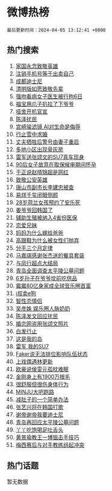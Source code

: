 # 微博热榜

`最后更新时间：2024-04-05 13:12:41 +0800`

## 热门搜索

1. [家国永念致敬英雄](https://m.weibo.cn/search?containerid=100103type%3D1%26t%3D10%26q%3D%23%E5%AE%B6%E5%9B%BD%E6%B0%B8%E5%BF%B5%E8%87%B4%E6%95%AC%E8%8B%B1%E9%9B%84%23&stream_entry_id=51&isnewpage=1&extparam=seat%3D1%26pos%3D0%26dgr%3D0%26q%3D%2523%25E5%25AE%25B6%25E5%259B%25BD%25E6%25B0%25B8%25E5%25BF%25B5%25E8%2587%25B4%25E6%2595%25AC%25E8%258B%25B1%25E9%259B%2584%2523%26stream_entry_id%3D51%26c_type%3D51%26cate%3D10103%26filter_type%3Drealtimehot%26display_time%3D1712293960%26pre_seqid%3D1712293960734032763152)
1. [注销手机号等于出卖自己](https://m.weibo.cn/search?containerid=100103type%3D1%26t%3D10%26q%3D%E6%B3%A8%E9%94%80%E6%89%8B%E6%9C%BA%E5%8F%B7%E7%AD%89%E4%BA%8E%E5%87%BA%E5%8D%96%E8%87%AA%E5%B7%B1&stream_entry_id=31&isnewpage=1&extparam=seat%3D1%26pos%3D0%26flag%3D1%26band_rank%3D1%26dgr%3D0%26c_type%3D31%26filter_type%3Drealtimehot%26cate%3D5001%26realpos%3D1%26q%3D%25E6%25B3%25A8%25E9%2594%2580%25E6%2589%258B%25E6%259C%25BA%25E5%258F%25B7%25E7%25AD%2589%25E4%25BA%258E%25E5%2587%25BA%25E5%258D%2596%25E8%2587%25AA%25E5%25B7%25B1%26stream_entry_id%3D31%26lcate%3D5001%26display_time%3D1712293960%26pre_seqid%3D1712293960734032763152)
1. [成都迪士尼](https://m.weibo.cn/search?containerid=100103type%3D1%26t%3D10%26q%3D%E6%88%90%E9%83%BD%E8%BF%AA%E5%A3%AB%E5%B0%BC&stream_entry_id=31&isnewpage=1&extparam=seat%3D1%26pos%3D1%26flag%3D2%26band_rank%3D2%26dgr%3D0%26c_type%3D31%26filter_type%3Drealtimehot%26cate%3D5001%26realpos%3D2%26q%3D%25E6%2588%2590%25E9%2583%25BD%25E8%25BF%25AA%25E5%25A3%25AB%25E5%25B0%25BC%26stream_entry_id%3D31%26lcate%3D5001%26display_time%3D1712293960%26pre_seqid%3D1712293960734032763152)
1. [清明版如愿致敬先辈](https://m.weibo.cn/search?containerid=100103type%3D1%26t%3D10%26q%3D%23%E6%B8%85%E6%98%8E%E7%89%88%E5%A6%82%E6%84%BF%E8%87%B4%E6%95%AC%E5%85%88%E8%BE%88%23&stream_entry_id=31&isnewpage=1&extparam=seat%3D1%26pos%3D2%26flag%3D0%26band_rank%3D3%26dgr%3D0%26c_type%3D31%26filter_type%3Drealtimehot%26cate%3D5001%26realpos%3D3%26q%3D%2523%25E6%25B8%2585%25E6%2598%258E%25E7%2589%2588%25E5%25A6%2582%25E6%2584%25BF%25E8%2587%25B4%25E6%2595%25AC%25E5%2585%2588%25E8%25BE%2588%2523%26stream_entry_id%3D31%26lcate%3D5001%26display_time%3D1712293960%26pre_seqid%3D1712293960734032763152)
1. [强吻看病女子医生被行拘6日](https://m.weibo.cn/search?containerid=100103type%3D1%26t%3D10%26q%3D%23%E5%BC%BA%E5%90%BB%E7%9C%8B%E7%97%85%E5%A5%B3%E5%AD%90%E5%8C%BB%E7%94%9F%E8%A2%AB%E8%A1%8C%E6%8B%986%E6%97%A5%23&stream_entry_id=31&isnewpage=1&extparam=seat%3D1%26pos%3D3%26flag%3D1%26band_rank%3D4%26dgr%3D0%26c_type%3D31%26filter_type%3Drealtimehot%26cate%3D5001%26realpos%3D4%26q%3D%2523%25E5%25BC%25BA%25E5%2590%25BB%25E7%259C%258B%25E7%2597%2585%25E5%25A5%25B3%25E5%25AD%2590%25E5%258C%25BB%25E7%2594%259F%25E8%25A2%25AB%25E8%25A1%258C%25E6%258B%25986%25E6%2597%25A5%2523%26stream_entry_id%3D31%26lcate%3D5001%26display_time%3D1712293960%26pre_seqid%3D1712293960734032763152)
1. [福宝用爪子扒拉了下爷爷](https://m.weibo.cn/search?containerid=100103type%3D1%26t%3D10%26q%3D%E7%A6%8F%E5%AE%9D%E7%94%A8%E7%88%AA%E5%AD%90%E6%89%92%E6%8B%89%E4%BA%86%E4%B8%8B%E7%88%B7%E7%88%B7&stream_entry_id=31&isnewpage=1&extparam=seat%3D1%26pos%3D4%26flag%3D2%26band_rank%3D5%26dgr%3D0%26c_type%3D31%26filter_type%3Drealtimehot%26cate%3D5001%26realpos%3D5%26q%3D%25E7%25A6%258F%25E5%25AE%259D%25E7%2594%25A8%25E7%2588%25AA%25E5%25AD%2590%25E6%2589%2592%25E6%258B%2589%25E4%25BA%2586%25E4%25B8%258B%25E7%2588%25B7%25E7%2588%25B7%26stream_entry_id%3D31%26lcate%3D5001%26display_time%3D1712293960%26pre_seqid%3D1712293960734032763152)
1. [哑舍开机官宣](https://m.weibo.cn/search?containerid=100103type%3D1%26t%3D10%26q%3D%23%E5%93%91%E8%88%8D%E5%BC%80%E6%9C%BA%E5%AE%98%E5%AE%A3%23&stream_entry_id=31&isnewpage=1&extparam=seat%3D1%26pos%3D5%26flag%3D2%26band_rank%3D6%26dgr%3D0%26c_type%3D31%26filter_type%3Drealtimehot%26cate%3D5001%26realpos%3D6%26q%3D%2523%25E5%2593%2591%25E8%2588%258D%25E5%25BC%2580%25E6%259C%25BA%25E5%25AE%2598%25E5%25AE%25A3%2523%26stream_entry_id%3D31%26lcate%3D5001%26display_time%3D1712293960%26pre_seqid%3D1712293960734032763152)
1. [陈泽扰民](https://m.weibo.cn/search?containerid=100103type%3D1%26t%3D10%26q%3D%E9%99%88%E6%B3%BD%E6%89%B0%E6%B0%91&stream_entry_id=31&isnewpage=1&extparam=seat%3D1%26pos%3D6%26flag%3D2%26band_rank%3D7%26dgr%3D0%26c_type%3D31%26filter_type%3Drealtimehot%26cate%3D5001%26realpos%3D7%26q%3D%25E9%2599%2588%25E6%25B3%25BD%25E6%2589%25B0%25E6%25B0%2591%26stream_entry_id%3D31%26lcate%3D5001%26display_time%3D1712293960%26pre_seqid%3D1712293960734032763152)
1. [宫崎骏滤镜 AI对生命是侮辱](https://m.weibo.cn/search?containerid=100103type%3D1%26t%3D10%26q%3D%E5%AE%AB%E5%B4%8E%E9%AA%8F%E6%BB%A4%E9%95%9C+AI%E5%AF%B9%E7%94%9F%E5%91%BD%E6%98%AF%E4%BE%AE%E8%BE%B1&stream_entry_id=31&isnewpage=1&extparam=seat%3D1%26pos%3D7%26flag%3D0%26band_rank%3D8%26dgr%3D0%26c_type%3D31%26filter_type%3Drealtimehot%26cate%3D5001%26realpos%3D8%26q%3D%25E5%25AE%25AB%25E5%25B4%258E%25E9%25AA%258F%25E6%25BB%25A4%25E9%2595%259C%2520AI%25E5%25AF%25B9%25E7%2594%259F%25E5%2591%25BD%25E6%2598%25AF%25E4%25BE%25AE%25E8%25BE%25B1%26stream_entry_id%3D31%26lcate%3D5001%26display_time%3D1712293960%26pre_seqid%3D1712293960734032763152)
1. [行止雪中求婚](https://m.weibo.cn/search?containerid=100103type%3D1%26t%3D10%26q%3D%23%E8%A1%8C%E6%AD%A2%E9%9B%AA%E4%B8%AD%E6%B1%82%E5%A9%9A%23&stream_entry_id=31&isnewpage=1&extparam=seat%3D1%26pos%3D8%26flag%3D1%26band_rank%3D9%26dgr%3D0%26c_type%3D31%26filter_type%3Drealtimehot%26cate%3D5001%26realpos%3D9%26q%3D%2523%25E8%25A1%258C%25E6%25AD%25A2%25E9%259B%25AA%25E4%25B8%25AD%25E6%25B1%2582%25E5%25A9%259A%2523%26stream_entry_id%3D31%26lcate%3D5001%26display_time%3D1712293960%26pre_seqid%3D1712293960734032763152)
1. [丈夫牺牲后警号由妻子重启](https://m.weibo.cn/search?containerid=100103type%3D1%26t%3D10%26q%3D%23%E4%B8%88%E5%A4%AB%E7%89%BA%E7%89%B2%E5%90%8E%E8%AD%A6%E5%8F%B7%E7%94%B1%E5%A6%BB%E5%AD%90%E9%87%8D%E5%90%AF%23&stream_entry_id=31&isnewpage=1&extparam=seat%3D1%26pos%3D9%26flag%3D32768%26band_rank%3D10%26dgr%3D0%26c_type%3D31%26filter_type%3Drealtimehot%26cate%3D5001%26realpos%3D10%26q%3D%2523%25E4%25B8%2588%25E5%25A4%25AB%25E7%2589%25BA%25E7%2589%25B2%25E5%2590%258E%25E8%25AD%25A6%25E5%258F%25B7%25E7%2594%25B1%25E5%25A6%25BB%25E5%25AD%2590%25E9%2587%258D%25E5%2590%25AF%2523%26stream_entry_id%3D31%26lcate%3D5001%26display_time%3D1712293960%26pre_seqid%3D1712293960734032763152)
1. [多地小区出现骨灰房](https://m.weibo.cn/search?containerid=100103type%3D1%26t%3D10%26q%3D%23%E5%A4%9A%E5%9C%B0%E5%B0%8F%E5%8C%BA%E5%87%BA%E7%8E%B0%E9%AA%A8%E7%81%B0%E6%88%BF%23&stream_entry_id=31&isnewpage=1&extparam=seat%3D1%26pos%3D10%26flag%3D1%26band_rank%3D11%26dgr%3D0%26c_type%3D31%26filter_type%3Drealtimehot%26cate%3D5001%26realpos%3D11%26q%3D%2523%25E5%25A4%259A%25E5%259C%25B0%25E5%25B0%258F%25E5%258C%25BA%25E5%2587%25BA%25E7%258E%25B0%25E9%25AA%25A8%25E7%2581%25B0%25E6%2588%25BF%2523%26stream_entry_id%3D31%26lcate%3D5001%26display_time%3D1712293960%26pre_seqid%3D1712293960734032763152)
1. [雷军送张颂文的SU7真车现身](https://m.weibo.cn/search?containerid=100103type%3D1%26t%3D10%26q%3D%23%E9%9B%B7%E5%86%9B%E9%80%81%E5%BC%A0%E9%A2%82%E6%96%87%E7%9A%84SU7%E7%9C%9F%E8%BD%A6%E7%8E%B0%E8%BA%AB%23&stream_entry_id=31&isnewpage=1&extparam=seat%3D1%26pos%3D11%26flag%3D0%26band_rank%3D12%26dgr%3D0%26c_type%3D31%26filter_type%3Drealtimehot%26cate%3D5001%26realpos%3D12%26q%3D%2523%25E9%259B%25B7%25E5%2586%259B%25E9%2580%2581%25E5%25BC%25A0%25E9%25A2%2582%25E6%2596%2587%25E7%259A%2584SU7%25E7%259C%259F%25E8%25BD%25A6%25E7%258E%25B0%25E8%25BA%25AB%2523%26stream_entry_id%3D31%26lcate%3D5001%26display_time%3D1712293960%26pre_seqid%3D1712293960734032763152)
1. [90后女子故意在取保候审期间怀孕](https://m.weibo.cn/search?containerid=100103type%3D1%26t%3D10%26q%3D%2390%E5%90%8E%E5%A5%B3%E5%AD%90%E6%95%85%E6%84%8F%E5%9C%A8%E5%8F%96%E4%BF%9D%E5%80%99%E5%AE%A1%E6%9C%9F%E9%97%B4%E6%80%80%E5%AD%95%23&stream_entry_id=31&isnewpage=1&extparam=seat%3D1%26pos%3D12%26flag%3D0%26band_rank%3D13%26dgr%3D0%26c_type%3D31%26filter_type%3Drealtimehot%26cate%3D5001%26realpos%3D13%26q%3D%252390%25E5%2590%258E%25E5%25A5%25B3%25E5%25AD%2590%25E6%2595%2585%25E6%2584%258F%25E5%259C%25A8%25E5%258F%2596%25E4%25BF%259D%25E5%2580%2599%25E5%25AE%25A1%25E6%259C%259F%25E9%2597%25B4%25E6%2580%2580%25E5%25AD%2595%2523%26stream_entry_id%3D31%26lcate%3D5001%26display_time%3D1712293960%26pre_seqid%3D1712293960734032763152)
1. [于正说赵晴锦超是网红](https://m.weibo.cn/search?containerid=100103type%3D1%26t%3D10%26q%3D%23%E4%BA%8E%E6%AD%A3%E8%AF%B4%E8%B5%B5%E6%99%B4%E9%94%A6%E8%B6%85%E6%98%AF%E7%BD%91%E7%BA%A2%23&stream_entry_id=31&isnewpage=1&extparam=seat%3D1%26pos%3D13%26flag%3D1%26band_rank%3D14%26dgr%3D0%26c_type%3D31%26filter_type%3Drealtimehot%26cate%3D5001%26realpos%3D14%26q%3D%2523%25E4%25BA%258E%25E6%25AD%25A3%25E8%25AF%25B4%25E8%25B5%25B5%25E6%2599%25B4%25E9%2594%25A6%25E8%25B6%2585%25E6%2598%25AF%25E7%25BD%2591%25E7%25BA%25A2%2523%26stream_entry_id%3D31%26lcate%3D5001%26display_time%3D1712293960%26pre_seqid%3D1712293960734032763152)
1. [致敬公安英雄](https://m.weibo.cn/search?containerid=100103type%3D1%26t%3D10%26q%3D%23%E8%87%B4%E6%95%AC%E5%85%AC%E5%AE%89%E8%8B%B1%E9%9B%84%23&stream_entry_id=31&isnewpage=1&extparam=seat%3D1%26pos%3D14%26flag%3D0%26band_rank%3D15%26dgr%3D0%26c_type%3D31%26adid%3D230169%26filter_type%3Drealtimehot%26cate%3D5001%26realpos%3D15%26q%3D%2523%25E8%2587%25B4%25E6%2595%25AC%25E5%2585%25AC%25E5%25AE%2589%25E8%258B%25B1%25E9%259B%2584%2523%26stream_entry_id%3D31%26lcate%3D5001%26display_time%3D1712293960%26pre_seqid%3D1712293960734032763152)
1. [唐山市副市长李建忠被查](https://m.weibo.cn/search?containerid=100103type%3D1%26t%3D10%26q%3D%23%E5%94%90%E5%B1%B1%E5%B8%82%E5%89%AF%E5%B8%82%E9%95%BF%E6%9D%8E%E5%BB%BA%E5%BF%A0%E8%A2%AB%E6%9F%A5%23&stream_entry_id=31&isnewpage=1&extparam=seat%3D1%26pos%3D15%26flag%3D0%26band_rank%3D16%26dgr%3D0%26c_type%3D31%26filter_type%3Drealtimehot%26cate%3D5001%26realpos%3D16%26q%3D%2523%25E5%2594%2590%25E5%25B1%25B1%25E5%25B8%2582%25E5%2589%25AF%25E5%25B8%2582%25E9%2595%25BF%25E6%259D%258E%25E5%25BB%25BA%25E5%25BF%25A0%25E8%25A2%25AB%25E6%259F%25A5%2523%26stream_entry_id%3D31%26lcate%3D5001%26display_time%3D1712293960%26pre_seqid%3D1712293960734032763152)
1. [易烊千玺闭眼侧颜](https://m.weibo.cn/search?containerid=100103type%3D1%26t%3D10%26q%3D%23%E6%98%93%E7%83%8A%E5%8D%83%E7%8E%BA%E9%97%AD%E7%9C%BC%E4%BE%A7%E9%A2%9C%23&stream_entry_id=31&isnewpage=1&extparam=seat%3D1%26pos%3D16%26flag%3D1%26band_rank%3D17%26dgr%3D0%26c_type%3D31%26filter_type%3Drealtimehot%26cate%3D5001%26realpos%3D17%26q%3D%2523%25E6%2598%2593%25E7%2583%258A%25E5%258D%2583%25E7%258E%25BA%25E9%2597%25AD%25E7%259C%25BC%25E4%25BE%25A7%25E9%25A2%259C%2523%26stream_entry_id%3D31%26lcate%3D5001%26display_time%3D1712293960%26pre_seqid%3D1712293960734032763152)
1. [28岁荷兰女孩预约了安乐死](https://m.weibo.cn/search?containerid=100103type%3D1%26t%3D10%26q%3D28%E5%B2%81%E8%8D%B7%E5%85%B0%E5%A5%B3%E5%AD%A9%E9%A2%84%E7%BA%A6%E4%BA%86%E5%AE%89%E4%B9%90%E6%AD%BB&stream_entry_id=31&isnewpage=1&extparam=seat%3D1%26pos%3D17%26flag%3D1%26band_rank%3D18%26dgr%3D0%26c_type%3D31%26filter_type%3Drealtimehot%26cate%3D5001%26realpos%3D18%26q%3D28%25E5%25B2%2581%25E8%258D%25B7%25E5%2585%25B0%25E5%25A5%25B3%25E5%25AD%25A9%25E9%25A2%2584%25E7%25BA%25A6%25E4%25BA%2586%25E5%25AE%2589%25E4%25B9%2590%25E6%25AD%25BB%26stream_entry_id%3D31%26lcate%3D5001%26display_time%3D1712293960%26pre_seqid%3D1712293960734032763152)
1. [姜爷爷回韩国了](https://m.weibo.cn/search?containerid=100103type%3D1%26t%3D10%26q%3D%23%E5%A7%9C%E7%88%B7%E7%88%B7%E5%9B%9E%E9%9F%A9%E5%9B%BD%E4%BA%86%23&stream_entry_id=31&isnewpage=1&extparam=seat%3D1%26pos%3D18%26flag%3D0%26band_rank%3D19%26dgr%3D0%26c_type%3D31%26filter_type%3Drealtimehot%26cate%3D5001%26realpos%3D19%26q%3D%2523%25E5%25A7%259C%25E7%2588%25B7%25E7%2588%25B7%25E5%259B%259E%25E9%259F%25A9%25E5%259B%25BD%25E4%25BA%2586%2523%26stream_entry_id%3D31%26lcate%3D5001%26display_time%3D1712293960%26pre_seqid%3D1712293960734032763152)
1. [辅助生殖被纳入4省份医保](https://m.weibo.cn/search?containerid=100103type%3D1%26t%3D10%26q%3D%23%E8%BE%85%E5%8A%A9%E7%94%9F%E6%AE%96%E8%A2%AB%E7%BA%B3%E5%85%A54%E7%9C%81%E4%BB%BD%E5%8C%BB%E4%BF%9D%23&stream_entry_id=31&isnewpage=1&extparam=seat%3D1%26pos%3D19%26flag%3D2%26band_rank%3D20%26dgr%3D0%26c_type%3D31%26filter_type%3Drealtimehot%26cate%3D5001%26realpos%3D20%26q%3D%2523%25E8%25BE%2585%25E5%258A%25A9%25E7%2594%259F%25E6%25AE%2596%25E8%25A2%25AB%25E7%25BA%25B3%25E5%2585%25A54%25E7%259C%2581%25E4%25BB%25BD%25E5%258C%25BB%25E4%25BF%259D%2523%26stream_entry_id%3D31%26lcate%3D5001%26display_time%3D1712293960%26pre_seqid%3D1712293960734032763152)
1. [恋爱兄妹](https://m.weibo.cn/search?containerid=100103type%3D1%26t%3D10%26q%3D%E6%81%8B%E7%88%B1%E5%85%84%E5%A6%B9&stream_entry_id=31&isnewpage=1&extparam=seat%3D1%26pos%3D20%26flag%3D1%26band_rank%3D21%26dgr%3D0%26c_type%3D31%26filter_type%3Drealtimehot%26cate%3D5001%26realpos%3D21%26q%3D%25E6%2581%258B%25E7%2588%25B1%25E5%2585%2584%25E5%25A6%25B9%26stream_entry_id%3D31%26lcate%3D5001%26display_time%3D1712293960%26pre_seqid%3D1712293960734032763152)
1. [妈妈为什么嫁给爸爸](https://m.weibo.cn/search?containerid=100103type%3D1%26t%3D10%26q%3D%23%E5%A6%88%E5%A6%88%E4%B8%BA%E4%BB%80%E4%B9%88%E5%AB%81%E7%BB%99%E7%88%B8%E7%88%B8%23&stream_entry_id=31&isnewpage=1&extparam=seat%3D1%26pos%3D21%26flag%3D1%26band_rank%3D22%26dgr%3D0%26c_type%3D31%26filter_type%3Drealtimehot%26cate%3D5001%26realpos%3D22%26q%3D%2523%25E5%25A6%2588%25E5%25A6%2588%25E4%25B8%25BA%25E4%25BB%2580%25E4%25B9%2588%25E5%25AB%2581%25E7%25BB%2599%25E7%2588%25B8%25E7%2588%25B8%2523%26stream_entry_id%3D31%26lcate%3D5001%26display_time%3D1712293960%26pre_seqid%3D1712293960734032763152)
1. [高跟鞋为什么被女性们抛弃](https://m.weibo.cn/search?containerid=100103type%3D1%26t%3D10%26q%3D%23%E9%AB%98%E8%B7%9F%E9%9E%8B%E4%B8%BA%E4%BB%80%E4%B9%88%E8%A2%AB%E5%A5%B3%E6%80%A7%E4%BB%AC%E6%8A%9B%E5%BC%83%23&stream_entry_id=31&isnewpage=1&extparam=seat%3D1%26pos%3D22%26flag%3D1%26band_rank%3D23%26dgr%3D0%26c_type%3D31%26filter_type%3Drealtimehot%26cate%3D5001%26realpos%3D23%26q%3D%2523%25E9%25AB%2598%25E8%25B7%259F%25E9%259E%258B%25E4%25B8%25BA%25E4%25BB%2580%25E4%25B9%2588%25E8%25A2%25AB%25E5%25A5%25B3%25E6%2580%25A7%25E4%25BB%25AC%25E6%258A%259B%25E5%25BC%2583%2523%26stream_entry_id%3D31%26lcate%3D5001%26display_time%3D1712293960%26pre_seqid%3D1712293960734032763152)
1. [分手三个月定律](https://m.weibo.cn/search?containerid=100103type%3D1%26t%3D10%26q%3D%23%E5%88%86%E6%89%8B%E4%B8%89%E4%B8%AA%E6%9C%88%E5%AE%9A%E5%BE%8B%23&stream_entry_id=31&isnewpage=1&extparam=seat%3D1%26pos%3D23%26flag%3D1%26band_rank%3D24%26dgr%3D0%26c_type%3D31%26filter_type%3Drealtimehot%26cate%3D5001%26realpos%3D24%26q%3D%2523%25E5%2588%2586%25E6%2589%258B%25E4%25B8%2589%25E4%25B8%25AA%25E6%259C%2588%25E5%25AE%259A%25E5%25BE%258B%2523%26stream_entry_id%3D31%26lcate%3D5001%26display_time%3D1712293960%26pre_seqid%3D1712293960734032763152)
1. [马嘉祺感谢张杰送的餐具套装](https://m.weibo.cn/search?containerid=100103type%3D1%26t%3D10%26q%3D%23%E9%A9%AC%E5%98%89%E7%A5%BA%E6%84%9F%E8%B0%A2%E5%BC%A0%E6%9D%B0%E9%80%81%E7%9A%84%E9%A4%90%E5%85%B7%E5%A5%97%E8%A3%85%23&stream_entry_id=31&isnewpage=1&extparam=seat%3D1%26pos%3D24%26flag%3D1%26band_rank%3D25%26dgr%3D0%26c_type%3D31%26filter_type%3Drealtimehot%26cate%3D5001%26realpos%3D25%26q%3D%2523%25E9%25A9%25AC%25E5%2598%2589%25E7%25A5%25BA%25E6%2584%259F%25E8%25B0%25A2%25E5%25BC%25A0%25E6%259D%25B0%25E9%2580%2581%25E7%259A%2584%25E9%25A4%2590%25E5%2585%25B7%25E5%25A5%2597%25E8%25A3%2585%2523%26stream_entry_id%3D31%26lcate%3D5001%26display_time%3D1712293960%26pre_seqid%3D1712293960734032763152)
1. [与凤行超点大结局](https://m.weibo.cn/search?containerid=100103type%3D1%26t%3D10%26q%3D%23%E4%B8%8E%E5%87%A4%E8%A1%8C%E8%B6%85%E7%82%B9%E5%A4%A7%E7%BB%93%E5%B1%80%23&stream_entry_id=31&isnewpage=1&extparam=seat%3D1%26pos%3D25%26flag%3D0%26band_rank%3D26%26dgr%3D0%26c_type%3D31%26filter_type%3Drealtimehot%26cate%3D5001%26realpos%3D26%26q%3D%2523%25E4%25B8%258E%25E5%2587%25A4%25E8%25A1%258C%25E8%25B6%2585%25E7%2582%25B9%25E5%25A4%25A7%25E7%25BB%2593%25E5%25B1%2580%2523%26stream_entry_id%3D31%26lcate%3D5001%26display_time%3D1712293960%26pre_seqid%3D1712293960734032763152)
1. [青岛全面调查太平陵公墓问题](https://m.weibo.cn/search?containerid=100103type%3D1%26t%3D10%26q%3D%23%E9%9D%92%E5%B2%9B%E5%85%A8%E9%9D%A2%E8%B0%83%E6%9F%A5%E5%A4%AA%E5%B9%B3%E9%99%B5%E5%85%AC%E5%A2%93%E9%97%AE%E9%A2%98%23&stream_entry_id=31&isnewpage=1&extparam=seat%3D1%26pos%3D26%26flag%3D0%26band_rank%3D27%26dgr%3D0%26c_type%3D31%26filter_type%3Drealtimehot%26cate%3D5001%26realpos%3D27%26q%3D%2523%25E9%259D%2592%25E5%25B2%259B%25E5%2585%25A8%25E9%259D%25A2%25E8%25B0%2583%25E6%259F%25A5%25E5%25A4%25AA%25E5%25B9%25B3%25E9%2599%25B5%25E5%2585%25AC%25E5%25A2%2593%25E9%2597%25AE%25E9%25A2%2598%2523%26stream_entry_id%3D31%26lcate%3D5001%26display_time%3D1712293960%26pre_seqid%3D1712293960734032763152)
1. [6岁孙子在爷爷坟前吃供品](https://m.weibo.cn/search?containerid=100103type%3D1%26t%3D10%26q%3D%236%E5%B2%81%E5%AD%99%E5%AD%90%E5%9C%A8%E7%88%B7%E7%88%B7%E5%9D%9F%E5%89%8D%E5%90%83%E4%BE%9B%E5%93%81%23&stream_entry_id=31&isnewpage=1&extparam=seat%3D1%26pos%3D27%26flag%3D0%26band_rank%3D28%26dgr%3D0%26c_type%3D31%26filter_type%3Drealtimehot%26cate%3D5001%26realpos%3D28%26q%3D%25236%25E5%25B2%2581%25E5%25AD%2599%25E5%25AD%2590%25E5%259C%25A8%25E7%2588%25B7%25E7%2588%25B7%25E5%259D%259F%25E5%2589%258D%25E5%2590%2583%25E4%25BE%259B%25E5%2593%2581%2523%26stream_entry_id%3D31%26lcate%3D5001%26display_time%3D1712293960%26pre_seqid%3D1712293960734032763152)
1. [霉霉80亿身家成全球音乐圈首富](https://m.weibo.cn/search?containerid=100103type%3D1%26t%3D10%26q%3D%23%E9%9C%89%E9%9C%8980%E4%BA%BF%E8%BA%AB%E5%AE%B6%E6%88%90%E5%85%A8%E7%90%83%E9%9F%B3%E4%B9%90%E5%9C%88%E9%A6%96%E5%AF%8C%23&stream_entry_id=31&isnewpage=1&extparam=seat%3D1%26pos%3D28%26flag%3D0%26band_rank%3D29%26dgr%3D0%26c_type%3D31%26filter_type%3Drealtimehot%26cate%3D5001%26realpos%3D29%26q%3D%2523%25E9%259C%2589%25E9%259C%258980%25E4%25BA%25BF%25E8%25BA%25AB%25E5%25AE%25B6%25E6%2588%2590%25E5%2585%25A8%25E7%2590%2583%25E9%259F%25B3%25E4%25B9%2590%25E5%259C%2588%25E9%25A6%2596%25E5%25AF%258C%2523%26stream_entry_id%3D31%26lcate%3D5001%26display_time%3D1712293960%26pre_seqid%3D1712293960734032763152)
1. [i叔卖e狗](https://m.weibo.cn/search?containerid=100103type%3D1%26t%3D10%26q%3Di%E5%8F%94%E5%8D%96e%E7%8B%97&stream_entry_id=31&isnewpage=1&extparam=seat%3D1%26pos%3D29%26flag%3D1%26band_rank%3D30%26dgr%3D0%26c_type%3D31%26filter_type%3Drealtimehot%26cate%3D5001%26realpos%3D30%26q%3Di%25E5%258F%2594%25E5%258D%2596e%25E7%258B%2597%26stream_entry_id%3D31%26lcate%3D5001%26display_time%3D1712293960%26pre_seqid%3D1712293960734032763152)
1. [智性恋情侣](https://m.weibo.cn/search?containerid=100103type%3D1%26t%3D10%26q%3D%23%E6%99%BA%E6%80%A7%E6%81%8B%E6%83%85%E4%BE%A3%23&stream_entry_id=31&isnewpage=1&extparam=seat%3D1%26pos%3D30%26flag%3D1%26band_rank%3D31%26dgr%3D0%26c_type%3D31%26filter_type%3Drealtimehot%26cate%3D5001%26realpos%3D31%26q%3D%2523%25E6%2599%25BA%25E6%2580%25A7%25E6%2581%258B%25E6%2583%2585%25E4%25BE%25A3%2523%26stream_entry_id%3D31%26lcate%3D5001%26display_time%3D1712293960%26pre_seqid%3D1712293960734032763152)
1. [吴彦姝 娱乐圈人脉奶奶](https://m.weibo.cn/search?containerid=100103type%3D1%26t%3D10%26q%3D%E5%90%B4%E5%BD%A6%E5%A7%9D+%E5%A8%B1%E4%B9%90%E5%9C%88%E4%BA%BA%E8%84%89%E5%A5%B6%E5%A5%B6&stream_entry_id=31&isnewpage=1&extparam=seat%3D1%26pos%3D31%26flag%3D0%26band_rank%3D32%26dgr%3D0%26c_type%3D31%26filter_type%3Drealtimehot%26cate%3D5001%26realpos%3D32%26q%3D%25E5%2590%25B4%25E5%25BD%25A6%25E5%25A7%259D%2520%25E5%25A8%25B1%25E4%25B9%2590%25E5%259C%2588%25E4%25BA%25BA%25E8%2584%2589%25E5%25A5%25B6%25E5%25A5%25B6%26stream_entry_id%3D31%26lcate%3D5001%26display_time%3D1712293960%26pre_seqid%3D1712293960734032763152)
1. [陈泽发文回应扰民](https://m.weibo.cn/search?containerid=100103type%3D1%26t%3D10%26q%3D%23%E9%99%88%E6%B3%BD%E5%8F%91%E6%96%87%E5%9B%9E%E5%BA%94%E6%89%B0%E6%B0%91%23&stream_entry_id=31&isnewpage=1&extparam=seat%3D1%26pos%3D32%26flag%3D0%26band_rank%3D33%26dgr%3D0%26c_type%3D31%26filter_type%3Drealtimehot%26cate%3D5001%26realpos%3D33%26q%3D%2523%25E9%2599%2588%25E6%25B3%25BD%25E5%258F%2591%25E6%2596%2587%25E5%259B%259E%25E5%25BA%2594%25E6%2589%25B0%25E6%25B0%2591%2523%26stream_entry_id%3D31%26lcate%3D5001%26display_time%3D1712293960%26pre_seqid%3D1712293960734032763152)
1. [婚恋网盗用张颂文照片](https://m.weibo.cn/search?containerid=100103type%3D1%26t%3D10%26q%3D%E5%A9%9A%E6%81%8B%E7%BD%91%E7%9B%97%E7%94%A8%E5%BC%A0%E9%A2%82%E6%96%87%E7%85%A7%E7%89%87&stream_entry_id=31&isnewpage=1&extparam=seat%3D1%26pos%3D33%26flag%3D0%26band_rank%3D34%26dgr%3D0%26c_type%3D31%26filter_type%3Drealtimehot%26cate%3D5001%26realpos%3D34%26q%3D%25E5%25A9%259A%25E6%2581%258B%25E7%25BD%2591%25E7%259B%2597%25E7%2594%25A8%25E5%25BC%25A0%25E9%25A2%2582%25E6%2596%2587%25E7%2585%25A7%25E7%2589%2587%26stream_entry_id%3D31%26lcate%3D5001%26display_time%3D1712293960%26pre_seqid%3D1712293960734032763152)
1. [白发行止](https://m.weibo.cn/search?containerid=100103type%3D1%26t%3D10%26q%3D%23%E7%99%BD%E5%8F%91%E8%A1%8C%E6%AD%A2%23&stream_entry_id=31&isnewpage=1&extparam=seat%3D1%26pos%3D34%26flag%3D1%26band_rank%3D35%26dgr%3D0%26c_type%3D31%26filter_type%3Drealtimehot%26cate%3D5001%26realpos%3D35%26q%3D%2523%25E7%2599%25BD%25E5%258F%2591%25E8%25A1%258C%25E6%25AD%25A2%2523%26stream_entry_id%3D31%26lcate%3D5001%26display_time%3D1712293960%26pre_seqid%3D1712293960734032763152)
1. [这是我的岛](https://m.weibo.cn/search?containerid=100103type%3D1%26t%3D10%26q%3D%E8%BF%99%E6%98%AF%E6%88%91%E7%9A%84%E5%B2%9B&stream_entry_id=31&isnewpage=1&extparam=seat%3D1%26pos%3D35%26flag%3D1%26band_rank%3D36%26dgr%3D0%26c_type%3D31%26filter_type%3Drealtimehot%26cate%3D5001%26realpos%3D36%26q%3D%25E8%25BF%2599%25E6%2598%25AF%25E6%2588%2591%25E7%259A%2584%25E5%25B2%259B%26stream_entry_id%3D31%26lcate%3D5001%26display_time%3D1712293960%26pre_seqid%3D1712293960734032763152)
1. [雷军 我的SU7](https://m.weibo.cn/search?containerid=100103type%3D1%26t%3D10%26q%3D%E9%9B%B7%E5%86%9B+%E6%88%91%E7%9A%84SU7&stream_entry_id=31&isnewpage=1&extparam=seat%3D1%26pos%3D36%26flag%3D0%26band_rank%3D37%26dgr%3D0%26c_type%3D31%26filter_type%3Drealtimehot%26cate%3D5001%26realpos%3D37%26q%3D%25E9%259B%25B7%25E5%2586%259B%2520%25E6%2588%2591%25E7%259A%2584SU7%26stream_entry_id%3D31%26lcate%3D5001%26display_time%3D1712293960%26pre_seqid%3D1712293960734032763152)
1. [Faker说无法排位影响队伍状态](https://m.weibo.cn/search?containerid=100103type%3D1%26t%3D10%26q%3D%23Faker%E8%AF%B4%E6%97%A0%E6%B3%95%E6%8E%92%E4%BD%8D%E5%BD%B1%E5%93%8D%E9%98%9F%E4%BC%8D%E7%8A%B6%E6%80%81%23&stream_entry_id=31&isnewpage=1&extparam=seat%3D1%26pos%3D37%26flag%3D1%26band_rank%3D38%26dgr%3D0%26c_type%3D31%26filter_type%3Drealtimehot%26cate%3D5001%26realpos%3D38%26q%3D%2523Faker%25E8%25AF%25B4%25E6%2597%25A0%25E6%25B3%2595%25E6%258E%2592%25E4%25BD%258D%25E5%25BD%25B1%25E5%2593%258D%25E9%2598%259F%25E4%25BC%258D%25E7%258A%25B6%25E6%2580%2581%2523%26stream_entry_id%3D31%26lcate%3D5001%26display_time%3D1712293960%26pre_seqid%3D1712293960734032763152)
1. [上戏偶遇林更新](https://m.weibo.cn/search?containerid=100103type%3D1%26t%3D10%26q%3D%23%E4%B8%8A%E6%88%8F%E5%81%B6%E9%81%87%E6%9E%97%E6%9B%B4%E6%96%B0%23&stream_entry_id=31&isnewpage=1&extparam=seat%3D1%26pos%3D38%26flag%3D0%26band_rank%3D39%26dgr%3D0%26c_type%3D31%26filter_type%3Drealtimehot%26cate%3D5001%26realpos%3D39%26q%3D%2523%25E4%25B8%258A%25E6%2588%258F%25E5%2581%25B6%25E9%2581%2587%25E6%259E%2597%25E6%259B%25B4%25E6%2596%25B0%2523%26stream_entry_id%3D31%26lcate%3D5001%26display_time%3D1712293960%26pre_seqid%3D1712293960734032763152)
1. [欧豪说侯雯元孤枕难眠](https://m.weibo.cn/search?containerid=100103type%3D1%26t%3D10%26q%3D%23%E6%AC%A7%E8%B1%AA%E8%AF%B4%E4%BE%AF%E9%9B%AF%E5%85%83%E5%AD%A4%E6%9E%95%E9%9A%BE%E7%9C%A0%23&stream_entry_id=31&isnewpage=1&extparam=seat%3D1%26pos%3D39%26flag%3D1%26band_rank%3D40%26dgr%3D0%26c_type%3D31%26filter_type%3Drealtimehot%26cate%3D5001%26realpos%3D40%26q%3D%2523%25E6%25AC%25A7%25E8%25B1%25AA%25E8%25AF%25B4%25E4%25BE%25AF%25E9%259B%25AF%25E5%2585%2583%25E5%25AD%25A4%25E6%259E%2595%25E9%259A%25BE%25E7%259C%25A0%2523%26stream_entry_id%3D31%26lcate%3D5001%26display_time%3D1712293960%26pre_seqid%3D1712293960734032763152)
1. [金刚身上有1900万根毛](https://m.weibo.cn/search?containerid=100103type%3D1%26t%3D10%26q%3D%E9%87%91%E5%88%9A%E8%BA%AB%E4%B8%8A%E6%9C%891900%E4%B8%87%E6%A0%B9%E6%AF%9B&stream_entry_id=31&isnewpage=1&extparam=seat%3D1%26pos%3D40%26flag%3D1%26band_rank%3D41%26dgr%3D0%26c_type%3D31%26filter_type%3Drealtimehot%26cate%3D5001%26realpos%3D41%26q%3D%25E9%2587%2591%25E5%2588%259A%25E8%25BA%25AB%25E4%25B8%258A%25E6%259C%25891900%25E4%25B8%2587%25E6%25A0%25B9%25E6%25AF%259B%26stream_entry_id%3D31%26lcate%3D5001%26display_time%3D1712293960%26pre_seqid%3D1712293960734032763152)
1. [很舒服但很伤身体行为](https://m.weibo.cn/search?containerid=100103type%3D1%26t%3D10%26q%3D%23%E5%BE%88%E8%88%92%E6%9C%8D%E4%BD%86%E5%BE%88%E4%BC%A4%E8%BA%AB%E4%BD%93%E8%A1%8C%E4%B8%BA%23&stream_entry_id=31&isnewpage=1&extparam=seat%3D1%26pos%3D41%26flag%3D0%26band_rank%3D42%26dgr%3D0%26c_type%3D31%26filter_type%3Drealtimehot%26cate%3D5001%26realpos%3D42%26q%3D%2523%25E5%25BE%2588%25E8%2588%2592%25E6%259C%258D%25E4%25BD%2586%25E5%25BE%2588%25E4%25BC%25A4%25E8%25BA%25AB%25E4%25BD%2593%25E8%25A1%258C%25E4%25B8%25BA%2523%26stream_entry_id%3D31%26lcate%3D5001%26display_time%3D1712293960%26pre_seqid%3D1712293960734032763152)
1. [MINJU大吧跑路](https://m.weibo.cn/search?containerid=100103type%3D1%26t%3D10%26q%3DMINJU%E5%A4%A7%E5%90%A7%E8%B7%91%E8%B7%AF&stream_entry_id=31&isnewpage=1&extparam=seat%3D1%26pos%3D42%26flag%3D0%26band_rank%3D43%26dgr%3D0%26c_type%3D31%26filter_type%3Drealtimehot%26cate%3D5001%26realpos%3D43%26q%3DMINJU%25E5%25A4%25A7%25E5%2590%25A7%25E8%25B7%2591%25E8%25B7%25AF%26stream_entry_id%3D31%26lcate%3D5001%26display_time%3D1712293960%26pre_seqid%3D1712293960734032763152)
1. [减肚子的一个简单办法](https://m.weibo.cn/search?containerid=100103type%3D1%26t%3D10%26q%3D%E5%87%8F%E8%82%9A%E5%AD%90%E7%9A%84%E4%B8%80%E4%B8%AA%E7%AE%80%E5%8D%95%E5%8A%9E%E6%B3%95&stream_entry_id=31&isnewpage=1&extparam=seat%3D1%26pos%3D43%26flag%3D1%26band_rank%3D44%26dgr%3D0%26c_type%3D31%26filter_type%3Drealtimehot%26cate%3D5001%26realpos%3D44%26q%3D%25E5%2587%258F%25E8%2582%259A%25E5%25AD%2590%25E7%259A%2584%25E4%25B8%2580%25E4%25B8%25AA%25E7%25AE%2580%25E5%258D%2595%25E5%258A%259E%25E6%25B3%2595%26stream_entry_id%3D31%26lcate%3D5001%26display_time%3D1712293960%26pre_seqid%3D1712293960734032763152)
1. [张艺兴将在韩国打歌](https://m.weibo.cn/search?containerid=100103type%3D1%26t%3D10%26q%3D%23%E5%BC%A0%E8%89%BA%E5%85%B4%E5%B0%86%E5%9C%A8%E9%9F%A9%E5%9B%BD%E6%89%93%E6%AD%8C%23&stream_entry_id=31&isnewpage=1&extparam=seat%3D1%26pos%3D44%26flag%3D0%26band_rank%3D45%26dgr%3D0%26c_type%3D31%26filter_type%3Drealtimehot%26cate%3D5001%26realpos%3D45%26q%3D%2523%25E5%25BC%25A0%25E8%2589%25BA%25E5%2585%25B4%25E5%25B0%2586%25E5%259C%25A8%25E9%259F%25A9%25E5%259B%25BD%25E6%2589%2593%25E6%25AD%258C%2523%26stream_entry_id%3D31%26lcate%3D5001%26display_time%3D1712293960%26pre_seqid%3D1712293960734032763152)
1. [谢帝谢帝我要迪士尼](https://m.weibo.cn/search?containerid=100103type%3D1%26t%3D10%26q%3D%E8%B0%A2%E5%B8%9D%E8%B0%A2%E5%B8%9D%E6%88%91%E8%A6%81%E8%BF%AA%E5%A3%AB%E5%B0%BC&stream_entry_id=31&isnewpage=1&extparam=seat%3D1%26pos%3D45%26flag%3D0%26band_rank%3D46%26dgr%3D0%26c_type%3D31%26filter_type%3Drealtimehot%26cate%3D5001%26realpos%3D46%26q%3D%25E8%25B0%25A2%25E5%25B8%259D%25E8%25B0%25A2%25E5%25B8%259D%25E6%2588%2591%25E8%25A6%2581%25E8%25BF%25AA%25E5%25A3%25AB%25E5%25B0%25BC%26stream_entry_id%3D31%26lcate%3D5001%26display_time%3D1712293960%26pre_seqid%3D1712293960734032763152)
1. [青岛再回应太平陵公墓问题](https://m.weibo.cn/search?containerid=100103type%3D1%26t%3D10%26q%3D%23%E9%9D%92%E5%B2%9B%E5%86%8D%E5%9B%9E%E5%BA%94%E5%A4%AA%E5%B9%B3%E9%99%B5%E5%85%AC%E5%A2%93%E9%97%AE%E9%A2%98%23&stream_entry_id=31&isnewpage=1&extparam=seat%3D1%26pos%3D46%26flag%3D1%26band_rank%3D47%26dgr%3D0%26c_type%3D31%26filter_type%3Drealtimehot%26cate%3D5001%26realpos%3D47%26q%3D%2523%25E9%259D%2592%25E5%25B2%259B%25E5%2586%258D%25E5%259B%259E%25E5%25BA%2594%25E5%25A4%25AA%25E5%25B9%25B3%25E9%2599%25B5%25E5%2585%25AC%25E5%25A2%2593%25E9%2597%25AE%25E9%25A2%2598%2523%26stream_entry_id%3D31%26lcate%3D5001%26display_time%3D1712293960%26pre_seqid%3D1712293960734032763152)
1. [丫丫吃饱喝足吐舌头](https://m.weibo.cn/search?containerid=100103type%3D1%26t%3D10%26q%3D%23%E4%B8%AB%E4%B8%AB%E5%90%83%E9%A5%B1%E5%96%9D%E8%B6%B3%E5%90%90%E8%88%8C%E5%A4%B4%23&stream_entry_id=31&isnewpage=1&extparam=seat%3D1%26pos%3D47%26flag%3D0%26band_rank%3D48%26dgr%3D0%26c_type%3D31%26filter_type%3Drealtimehot%26cate%3D5001%26realpos%3D48%26q%3D%2523%25E4%25B8%25AB%25E4%25B8%25AB%25E5%2590%2583%25E9%25A5%25B1%25E5%2596%259D%25E8%25B6%25B3%25E5%2590%2590%25E8%2588%258C%25E5%25A4%25B4%2523%26stream_entry_id%3D31%26lcate%3D5001%26display_time%3D1712293960%26pre_seqid%3D1712293960734032763152)
1. [黄景瑜教王一博狙击手技巧](https://m.weibo.cn/search?containerid=100103type%3D1%26t%3D10%26q%3D%23%E9%BB%84%E6%99%AF%E7%91%9C%E6%95%99%E7%8E%8B%E4%B8%80%E5%8D%9A%E7%8B%99%E5%87%BB%E6%89%8B%E6%8A%80%E5%B7%A7%23&stream_entry_id=31&isnewpage=1&extparam=seat%3D1%26pos%3D48%26flag%3D0%26band_rank%3D49%26dgr%3D0%26c_type%3D31%26filter_type%3Drealtimehot%26cate%3D5001%26realpos%3D49%26q%3D%2523%25E9%25BB%2584%25E6%2599%25AF%25E7%2591%259C%25E6%2595%2599%25E7%258E%258B%25E4%25B8%2580%25E5%258D%259A%25E7%258B%2599%25E5%2587%25BB%25E6%2589%258B%25E6%258A%2580%25E5%25B7%25A7%2523%26stream_entry_id%3D31%26lcate%3D5001%26display_time%3D1712293960%26pre_seqid%3D1712293960734032763152)
1. [梅西赛后与对手教练组起冲突](https://m.weibo.cn/search?containerid=100103type%3D1%26t%3D10%26q%3D%23%E6%A2%85%E8%A5%BF%E8%B5%9B%E5%90%8E%E4%B8%8E%E5%AF%B9%E6%89%8B%E6%95%99%E7%BB%83%E7%BB%84%E8%B5%B7%E5%86%B2%E7%AA%81%23&stream_entry_id=31&isnewpage=1&extparam=seat%3D1%26pos%3D49%26flag%3D0%26band_rank%3D50%26dgr%3D0%26c_type%3D31%26filter_type%3Drealtimehot%26cate%3D5001%26realpos%3D50%26q%3D%2523%25E6%25A2%2585%25E8%25A5%25BF%25E8%25B5%259B%25E5%2590%258E%25E4%25B8%258E%25E5%25AF%25B9%25E6%2589%258B%25E6%2595%2599%25E7%25BB%2583%25E7%25BB%2584%25E8%25B5%25B7%25E5%2586%25B2%25E7%25AA%2581%2523%26stream_entry_id%3D31%26lcate%3D5001%26display_time%3D1712293960%26pre_seqid%3D1712293960734032763152)

## 热门话题

暂无数据
